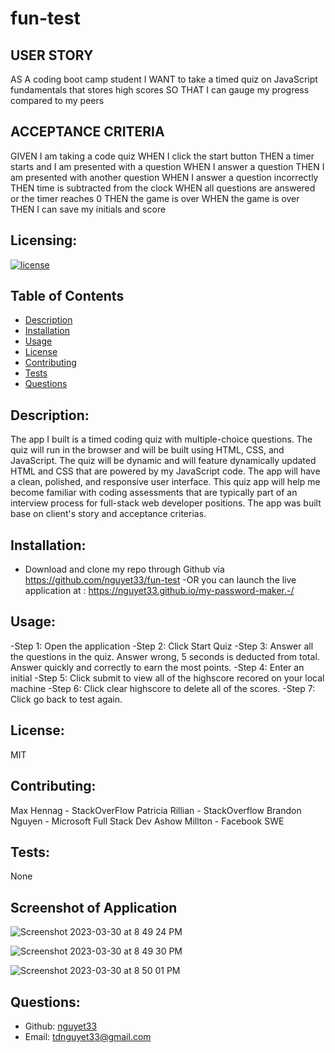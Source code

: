 # fun-test

## USER STORY 
AS A coding boot camp student
I WANT to take a timed quiz on JavaScript fundamentals that stores high scores
SO THAT I can gauge my progress compared to my peers

## ACCEPTANCE CRITERIA 
GIVEN I am taking a code quiz
WHEN I click the start button
THEN a timer starts and I am presented with a question
WHEN I answer a question
THEN I am presented with another question
WHEN I answer a question incorrectly
THEN time is subtracted from the clock
WHEN all questions are answered or the timer reaches 0
THEN the game is over
WHEN the game is over
THEN I can save my initials and score

## Licensing:
[![license](https://img.shields.io/badge/license-MIT-blue)](https://shields.io)

## Table of Contents 
- [Description](#description)
- [Installation](#installation)
- [Usage](#usage)
- [License](#license)
- [Contributing](#contributing)
- [Tests](#tests)
- [Questions](#questions)

## Description:
The app I built is a timed coding quiz with multiple-choice questions. The quiz will run in the browser and will be built using HTML, CSS, and JavaScript. The quiz will be dynamic and will feature dynamically updated HTML and CSS that are powered by my JavaScript code. The app will have a clean, polished, and responsive user interface. This quiz app will help me become familiar with coding assessments that are typically part of an interview process for full-stack web developer positions. The app was built base on client's story and acceptance criterias. 

## Installation:
- Download and clone my repo through Github via https://github.com/nguyet33/fun-test 
-OR you can launch the live application at : https://nguyet33.github.io/my-password-maker.-/ 

## Usage:
-Step 1: Open the application 
-Step 2: Click Start Quiz 
-Step 3: Answer all the questions in the quiz. Answer wrong, 5 seconds is deducted from total. Answer quickly and correctly to earn the most points. 
-Step 4: Enter an initial
-Step 5: Click submit to view all of the highscore recored on your local machine 
-Step 6: Click clear highscore to delete all of the scores.
-Step 7: Click go back to test again.  

## License:
MIT

## Contributing:
Max Hennag - StackOverFlow 
Patricia Rillian - StackOverflow
Brandon Nguyen - Microsoft Full Stack Dev
Ashow Millton - Facebook SWE

## Tests:
None

## Screenshot of Application 
![Screenshot 2023-03-30 at 8 49 24 PM](https://user-images.githubusercontent.com/120419348/229018210-72995e72-6ae7-4b3c-9b43-02e39fb19af7.png)

![Screenshot 2023-03-30 at 8 49 30 PM](https://user-images.githubusercontent.com/120419348/229018252-f14db3c4-84f4-43c8-9991-0016634aaa92.png)

![Screenshot 2023-03-30 at 8 50 01 PM](https://user-images.githubusercontent.com/120419348/229018264-0cf97c5b-4ceb-4968-ae77-ed37fed86356.png)

## Questions:
- Github: [nguyet33](https://github.com/nguyet33)
- Email: tdnguyet33@gmail.com 